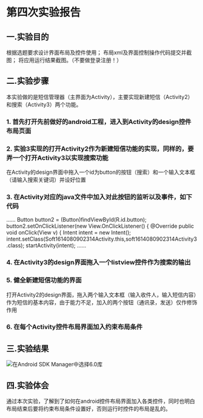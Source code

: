 # 第四次实验报告

## 一.实验目的

根据选题要求设计界面布局及控件使用；
布局xml及界面控制操作代码提交并截图；
将应用运行结果截图。（不要做登录注册！）

## 二.实验步骤
 

本实验做的是短信管理器（主界面为Activity），主要实现新建短信（Activity2）和搜索（Activity3）两个功能。

### 1. 首先打开先前做好的android工程，进入到Activity的design控件布局页面
### 2. 实验3实现的打开Activity2作为新建短信功能的实现，同样的，要弄一个打开Activity3以实现搜索功能
在Activity的design界面中拖入一个id为button的按钮（搜索）和一个输入文本框（请输入搜索关键词）并设好位置
### 3. 在Activity对应的java文件中加入对此按钮的监听以及事件，如下代码
……
  Button button2 = (Button)findViewById(R.id.button);
        button2.setOnClickListener(new View.OnClickListener() {
            @Override
            public void onClick(View v) {
                Intent intent = new Intent();
                intent.setClass(Soft1614080902314Activity.this,soft1614080902314Activity3.class);
                startActivity(intent);
……
### 4. 在Activity3的design界面拖入一个listview控件作为搜索的输出
### 5. 健全新建短信功能的界面
   打开Activity2的design界面，拖入两个输入文本框（输入收件人，输入短信内容）作为短信的基本内容，由于能力不足，加入的两个按钮（通讯录，发送）仅作修饰作用
### 6. 在每个Activity控件布局界面加入约束布局条件

## 三.实验结果
![在Android SDK Manager中选择6.0库](https://github.com/Zhengmianjie/android-labs-2018/blob/master/soft1614080902314/4%E8%BF%90%E8%A1%8C%E6%88%AA%E5%9B%BE.jpg?raw=true"配置教育网下载代理")

## 四.实验体会    
通过本次实验，了解到了如何在android控件布局界面加入各类控件，同时也明白布局结束后要将约束布局条件设置好，否则运行时控件的布局是乱的。
